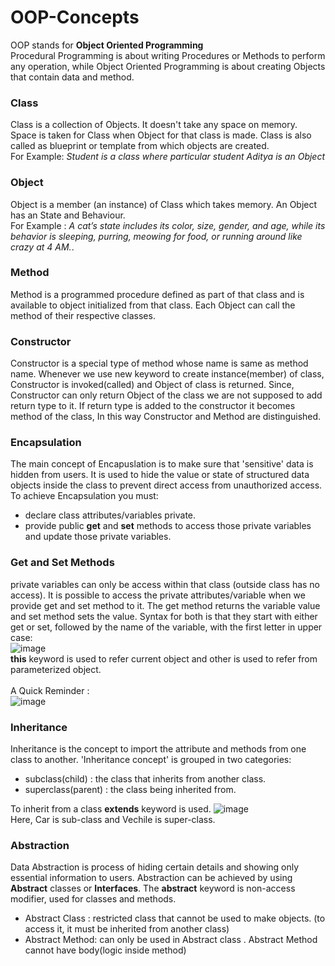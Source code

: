 # OOP-Concepts
OOP stands for <b>Object Oriented Programming </b> <br/> 
Procedural Programming is about writing Procedures or Methods to perform any operation, while Object Oriented Programming is about creating Objects that contain data and method.

### Class
Class is a collection of Objects. It doesn't take any space on memory. Space is taken for Class when Object for that class is made. Class is also called as blueprint or template from which objects are created. <br/> For Example: *Student is a class where particular student Aditya is an Object*
<br/>
### Object 
 Object is a member (an instance) of Class which takes memory. An Object has an  State and Behaviour. <br/> For Example : *A cat’s state includes its color, size, gender, and age, while its behavior is sleeping, purring, meowing for food, or running around like crazy at 4 AM.*.
 <br/>
 ### Method
  Method is a programmed procedure defined as part of that class and is available to object initialized from that class. Each Object can call the method of their respective classes.
  <br/>
 ### Constructor
 Constructor is a special type of method whose name is same as method name. Whenever we use new keyword to create instance(member) of class, Constructor is invoked(called) and Object of class is returned. Since, Constructor can only return Object of the class we are not supposed to add return type to it. If return type is added to the constructor it becomes method of the class, In this way Constructor and Method are distinguished. 
 <br/>
 
### Encapsulation
  The main concept of Encapuslation is to make sure that 'sensitive' data is hidden from users. It is used to hide the value or state of structured data objects inside the class to prevent direct access from unauthorized access. <br/> To achieve Encapsulation you must:
 - declare class attributes/variables private.
 - provide public <b>get</b> and <b>set</b> methods to access those private variables and update those private variables. <br/>
### Get and Set Methods
private variables can only be access within that class (outside class has no access). It is possible to access the private attributes/variable when we provide get and set method to it. The get method returns the variable value and set method sets the value. Syntax for both is that they start with either get or set, followed by the name of the variable, with the first letter in upper case: <br/>
![image](https://github.com/adityadahal/OOP-Concept/assets/107999400/33b2a1c3-dbdf-4dc9-8a96-e163961a6551)
<br/> <b>this</b> keyword is used to refer current object and other is used to refer from parameterized object.
<br/>
<br/>
A Quick Reminder : <br/>
![image](https://github.com/adityadahal/OOP-Concept/assets/107999400/6d20b742-2a98-498c-8c96-1c5d5ea090eb)
<br/>
### Inheritance
Inheritance is the concept to import the attribute and methods from one class to another. 'Inheritance concept' is grouped in two categories:

- subclass(child) : the class that inherits from another class.
- superclass(parent) : the class being inherited from.
  
To inherit from a class <b>extends</b> keyword is used.
![image](https://github.com/adityadahal/OOP-Concept/assets/107999400/c6b96c50-a47f-46d5-9212-f95b5029652c) <br/>
Here, Car is sub-class and Vechile is super-class.
<br/>
### Abstraction
Data Abstraction is process of hiding certain details and showing only essential information to users. Abstraction can be achieved by using <b>Abstract</b> classes or <b>Interfaces</b>.
The <b>abstract</b> keyword is non-access modifier, used for classes and methods.

- Abstract Class : restricted class that cannot be used to make objects. (to access it, it must be inherited from another class)
- Abstract Method: can only be used in Abstract class . Abstract Method cannot have body(logic inside method)



















































































 
 
